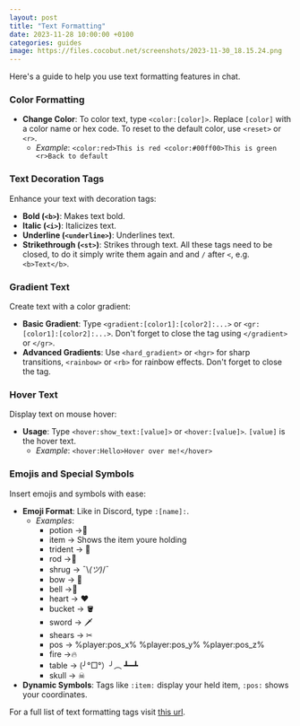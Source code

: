 ```yaml
---
layout: post
title: "Text Formatting"
date: 2023-11-28 10:00:00 +0100
categories: guides
image: https://files.cocobut.net/screenshots/2023-11-30_18.15.24.png
---
```


Here's a guide to help you use text formatting features in chat.

### Color Formatting
- **Change Color**: To color text, type `<color:[color]>`. Replace `[color]` with a color name or hex code. To reset to the default color, use `<reset>` or `<r>`.
  - *Example*: `<color:red>This is red <color:#00ff00>This is green <r>Back to default`

### Text Decoration Tags
Enhance your text with decoration tags:
- **Bold (`<b>`)**: Makes text bold.
- **Italic (`<i>`)**: Italicizes text.
- **Underline (`<underline>`)**: Underlines text.
- **Strikethrough (`<st>`)**: Strikes through text.
All these tags need to be closed, to do it simply write them again and and `/` after `<`, e.g. `<b>Text</b>`.

### Gradient Text
Create text with a color gradient:
- **Basic Gradient**: Type `<gradient:[color1]:[color2]:...>` or `<gr:[color1]:[color2]:...>`. Don't forget to close the tag using `</gradient>` or `</gr>`.
- **Advanced Gradients**: Use `<hard_gradient>` or `<hgr>` for sharp transitions, `<rainbow>` or `<rb>` for rainbow effects. Don't forget to close the tag.

### Hover Text
Display text on mouse hover:
- **Usage**: Type `<hover:show_text:[value]>` or `<hover:[value]>`. `[value]` is the hover text.
  - *Example*: `<hover:Hello>Hover over me!</hover>`

### Emojis and Special Symbols
Insert emojis and symbols with ease:
- **Emoji Format**: Like in Discord, type `:[name]:`.
  - *Examples*: 
    - potion ->:test_tube:
    - item -> Shows the item youre holding
    - trident -> :trident:
    - rod ->:fishing_pole_and_fish:
    - shrug -> ¯\\_(ツ)_/¯
    - bow -> :bow_and_arrow:
    - bell ->:bell:
    - heart -> ❤
    - bucket -> :bucket:
    - sword -> :dagger:
    - shears -> ✂
    - pos -> %player:pos_x% %player:pos_y% %player:pos_z%
    - fire ->:fire:
    - table -> (╯°□°）╯︵ ┻━┻
    - skull -> ☠
- **Dynamic Symbols**: Tags like `:item:` display your held item, `:pos:` shows your coordinates.

For a full list of text formatting tags visit [this url](https://placeholders.pb4.eu/user/text-format/).
